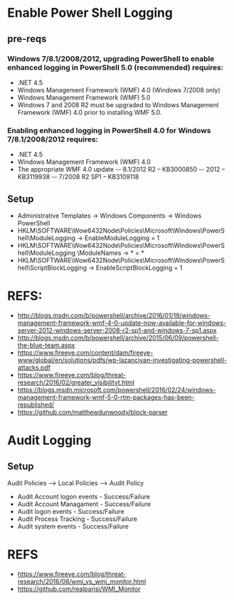# Enable Power Shell Logging
## pre-reqs
### Windows 7/8.1/2008/2012, upgrading PowerShell to enable enhanced logging in PowerShell 5.0 (recommended) requires:
- .NET 4.5
- Windows Management Framework (WMF) 4.0 (Windows 7/2008 only)
- Windows Management Framework (WMF) 5.0
- Windows 7 and 2008 R2 must be upgraded to Windows Management Framework (WMF) 4.0 prior to installing WMF 5.0.

### Enabling enhanced logging in PowerShell 4.0 for Windows 7/8.1/2008/2012 requires:
- .NET 4.5
- Windows Management Framework (WMF) 4.0
- The appropriate WMF 4.0 update
-- 8.1/2012 R2 – KB3000850
-- 2012 – KB3119938
-- 7/2008 R2 SP1 – KB3109118

## Setup
- Administrative Templates → Windows Components → Windows PowerShell
- HKLM\SOFTWARE\Wow6432Node\Policies\Microsoft\Windows\PowerShell\ModuleLogging → EnableModuleLogging = 1
- HKLM\SOFTWARE\Wow6432Node\Policies\Microsoft\Windows\PowerShell\ModuleLogging \ModuleNames → * = *
- HKLM\SOFTWARE\Wow6432Node\Policies\Microsoft\Windows\PowerShell\ScriptBlockLogging → EnableScriptBlockLogging = 1

# REFS:
- http://blogs.msdn.com/b/powershell/archive/2016/01/19/windows-management-framework-wmf-4-0-update-now-available-for-windows-server-2012-windows-server-2008-r2-sp1-and-windows-7-sp1.aspx
- http://blogs.msdn.com/b/powershell/archive/2015/06/09/powershell-the-blue-team.aspx
- https://www.fireeye.com/content/dam/fireeye-www/global/en/solutions/pdfs/wp-lazanciyan-investigating-powershell-attacks.pdf
- https://www.fireeye.com/blog/threat-research/2016/02/greater_visibilityt.html
- https://blogs.msdn.microsoft.com/powershell/2016/02/24/windows-management-framework-wmf-5-0-rtm-packages-has-been-republished/
- https://github.com/matthewdunwoody/block-parser

# Audit Logging
## Setup
Audit Policies –> Local Policies –> Audit Policy
- Audit Account logon events - Success/Failure
- Audit Account Managament - Success/Failure
- Audit logon events - Success/Failure
- Audit Process Tracking - Success/Failure
- Audit system events - Success/Failure

# REFS
- https://www.fireeye.com/blog/threat-research/2016/08/wmi_vs_wmi_monitor.html
- https://github.com/realparisi/WMI_Monitor
